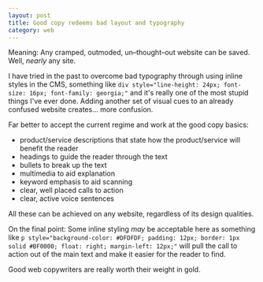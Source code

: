 ```yaml
---
layout: post
title: Good copy redeems bad layout and typography
category: web
---
```


Meaning: Any cramped, outmoded, un–thought–out website can be saved. Well, _nearly_ any site.

I have tried in the past to overcome bad typography through using inline styles in the CMS, something like `div style="line-height: 24px; font-size: 16px; font-family: georgia;"` and it's really one of the most stupid things I've ever done. Adding another set of visual cues to an already confused website creates… more confusion.

Far better to accept the current regime and work at the good copy basics:

- product/service descriptions that state how the product/service will benefit the reader
- headings to guide the reader through the text
- bullets to break up the text
- multimedia to aid explanation
- keyword emphasis to aid scanning
- clear, well placed calls to action
- clear, active voice sentences


All these can be achieved on any website, regardless of its design qualities.

On the final point: Some inline styling _may_ be acceptable here as something like `p style="background-color: #DFDFDF; padding: 12px; border: 1px solid #BF0000; float: right; margin-left: 12px;"` will pull the call to action out of the main text and make it easier for the reader to find.

Good web copywriters are really worth their weight in gold.
